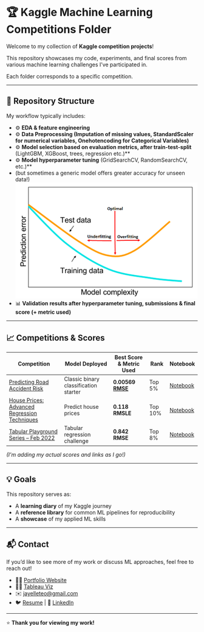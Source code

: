 # 🏆 Kaggle Machine Learning Competitions Folder 

Welcome to my collection of **Kaggle competition projects**!


This repository showcases my code, experiments, and final scores from various machine learning challenges I’ve participated in. 

Each folder corresponds to a specific competition.

---

## 📂 Repository Structure
My workflow typically includes:

* ⚙️ **EDA & feature engineering** 
* ⚙️ **Data Preprocessing (Imputation of missing values, StandardScaler for numerical variables, Onehotencoding for Categorical Variables)**
* ⚙️ **Model selection based on evaluation metrics, after train-test-split** (LightGBM, XGBoost, trees, regression etc.)**
* ⚙️ **Model hyperparameter tuning** (GridSearchCV, RandomSearchCV, etc.)**
* (but sometimes a generic model offers greater accuracy for unseen data!) ![Model Complexity vs Accuracy](/img1.png)
* 📊 **Validation results after hyperparameter tuning, submissions & final score (+ metric used)**

---

## 📈 Competitions & Scores

| Competition                                                                                                          | Model Deployed                            | Best Score & Metric Used     | Rank    | Notebook                                         |
| -------------------------------------------------------------------------------------------------------------------- | ------------------------------------- | --------------- | ------- | ------------------------------------------------ |
| [Predicting Road Accident Risk](https://www.kaggle.com/competitions/playground-series-s5e10/overview)                                          | Classic binary classification starter | **0.00569 [RMSE](https://www.geeksforgeeks.org/r-language/root-mean-square-error-in-r-programming/)**       | Top 5%  | [Notebook](./titanic/notebooks/final.ipynb)      |
| [House Prices: Advanced Regression Techniques](https://www.kaggle.com/c/house-prices-advanced-regression-techniques) | Predict house prices                  | **0.118 RMSLE** | Top 10% | [Notebook](./house-prices/notebooks/final.ipynb) |
| [Tabular Playground Series – Feb 2022](https://www.kaggle.com/competitions/tabular-playground-series-feb-2022)       | Tabular regression challenge          | **0.842 RMSE**  | Top 8%  | [Notebook](./tps-feb-2022/notebooks/final.ipynb) |

*(I'm adding my actual scores and links as I go!)*

---

## 💡 Goals

This repository serves as:

* A **learning diary** of my Kaggle journey
* A **reference library** for common ML pipelines for reproducibility
* A **showcase** of my applied ML skills

---

## 📬 Contact

If you’d like to see more of my work or discuss ML approaches, feel free to reach out!

* 🧑‍💻 [Portfolio Website](https://jayelle0609.github.io/jialing/)
* 🧑‍💻 [Tableau Viz](https://public.tableau.com/app/profile/jialingteo/vizzes)
* ✉️ [jayelleteo@gmail.com](mailto:jayelleteo@gmail.com)
* 🐦 [Resume](https://drive.google.com/file/d/1Rq7kx1UOF96GE26drsnB5flgt6iCxdYP/view?usp=sharing) | 💼 [LinkedIn](https://linkedin.com/in/jialingteo)

---

⭐ **Thank you for viewing my work!**
